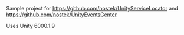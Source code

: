 Sample project for https://github.com/nostek/UnityServiceLocator and https://github.com/nostek/UnityEventsCenter

Uses Unity 6000.1.9
